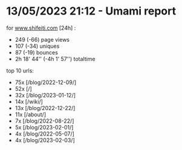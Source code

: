 # 13/05/2023 21:12 - Umami report
for www.shifeiti.com [24h] :

 - 249 (-66) page views
 - 107 (-34) uniques
 - 87 (-19) bounces
 - 2h 18' 44'' (-4h 1' 57'') totaltime


top 10 urls:
 - 75x [/blog/2022-12-09/]
 - 52x [/]
 - 32x [/blog/2023-01-12/]
 - 14x [/wiki/]
 - 13x [/blog/2022-12-22/]
 - 11x [/about/]
 - 7x [/blog/2022-08-22/]
 - 5x [/blog/2023-02-01/]
 - 4x [/blog/2022-05-07/]
 - 4x [/blog/2023-02-03/]


